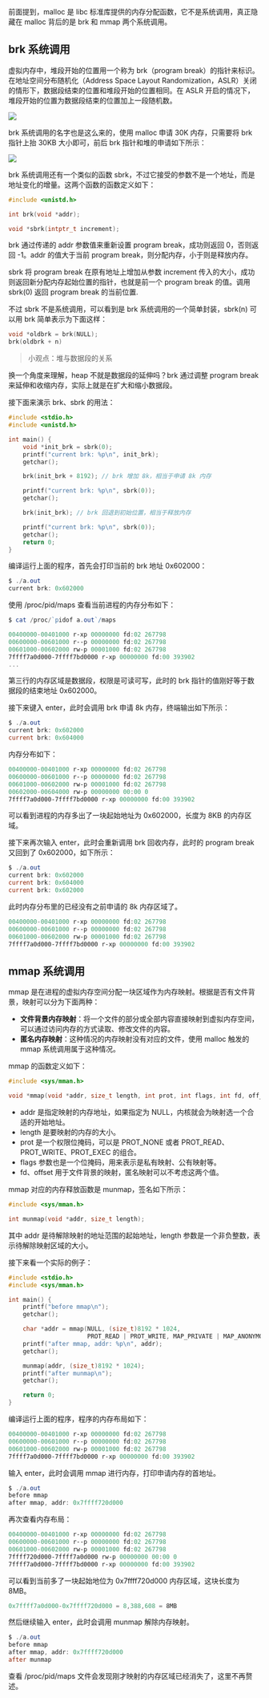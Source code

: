 前面提到，malloc 是 libc 标准库提供的内存分配函数，它不是系统调用，真正隐藏在 malloc 背后的是 brk 和 mmap 两个系统调用。


## brk 系统调用

虚拟内存中，堆段开始的位置用一个称为 brk（program break）的指针来标识。在地址空间分布随机化（Address Space Layout Randomization，ASLR）关闭的情形下，数据段结束的位置和堆段开始的位置相同。在 ASLR 开启的情况下，堆段开始的位置为数据段结束的位置加上一段随机数。

![](image/brk.png)

brk 系统调用的名字也是这么来的，使用 malloc 申请 30K 内存，只需要将 brk 指针上抬 30KB 大小即可，前后 brk 指针和堆的申请如下所示：

![](image/brk2.png)


brk 系统调用还有一个类似的函数 sbrk，不过它接受的参数不是一个地址，而是地址变化的增量。这两个函数的函数定义如下：

```c
#include <unistd.h>

int brk(void *addr);

void *sbrk(intptr_t increment);
```


brk 通过传递的 addr 参数值来重新设置 program break，成功则返回 0，否则返回 -1。addr 的值大于当前 program break，则分配内存，小于则是释放内存。

sbrk 将 program break 在原有地址上增加从参数 increment 传入的大小，成功则返回新分配内存起始位置的指针，也就是前一个 program break 的值。调用 sbrk(0) 返回 program break 的当前位置.


不过 sbrk 不是系统调用，可以看到是 brk 系统调用的一个简单封装，sbrk(n) 可以用 brk 简单表示为下面这样：

```c
void *oldbrk = brk(NULL);
brk(oldbrk + n)
```

> 小观点：堆与数据段的关系

换一个角度来理解，heap 不就是数据段的延伸吗？brk 通过调整 program break 来延伸和收缩内存，实际上就是在扩大和缩小数据段。

接下面来演示 brk、sbrk 的用法：

```c
#include <stdio.h>
#include <unistd.h>

int main() {
    void *init_brk = sbrk(0);
    printf("current brk: %p\n", init_brk);
    getchar();

    brk(init_brk + 8192); // brk 增加 8k，相当于申请 8k 内存

    printf("current brk: %p\n", sbrk(0));
    getchar();

    brk(init_brk); // brk 回退到初始位置，相当于释放内存

    printf("current brk: %p\n", sbrk(0));
    getchar();
    return 0;
}
```

编译运行上面的程序，首先会打印当前的 brk 地址 0x602000：

```powershell
$ ./a.out
current brk: 0x602000
```

使用 /proc/pid/maps 查看当前进程的内存分布如下：

```powershell
$ cat /proc/`pidof a.out`/maps

00400000-00401000 r-xp 00000000 fd:02 267798                             a.out
00600000-00601000 r--p 00000000 fd:02 267798                             a.out
00601000-00602000 rw-p 00001000 fd:02 267798                             a.out
7ffff7a0d000-7ffff7bd0000 r-xp 00000000 fd:00 393902                     /usr/lib64/libc-2.17.so
...
```

第三行的内存区域是数据段，权限是可读可写，此时的 brk 指针的值刚好等于数据段的结束地址 0x602000。

接下来键入 enter，此时会调用 brk 申请 8k 内存，终端输出如下所示：

```powershell
$ ./a.out 
current brk: 0x602000
current brk: 0x604000
```

内存分布如下：

```powershell
00400000-00401000 r-xp 00000000 fd:02 267798                             a.out
00600000-00601000 r--p 00000000 fd:02 267798                             a.out
00601000-00602000 rw-p 00001000 fd:02 267798                             a.out
00602000-00604000 rw-p 00000000 00:00 0                                  [heap]
7ffff7a0d000-7ffff7bd0000 r-xp 00000000 fd:00 393902                     /usr/lib64/libc-2.17.so
```

可以看到进程的内存多出了一块起始地址为 0x602000，长度为 8KB 的内存区域。

接下来再次输入 enter，此时会重新调用 brk 回收内存，此时的 program break 又回到了 0x602000，如下所示：

```powershell
$ ./a.out 
current brk: 0x602000
current brk: 0x604000
current brk: 0x602000
```

此时内存分布里的已经没有之前申请的 8k 内存区域了。

```powershell
00400000-00401000 r-xp 00000000 fd:02 267798                             a.out
00600000-00601000 r--p 00000000 fd:02 267798                             a.out
00601000-00602000 rw-p 00001000 fd:02 267798                             a.out
7ffff7a0d000-7ffff7bd0000 r-xp 00000000 fd:00 393902                     /usr/lib64/libc-2.17.so
```



## mmap 系统调用

mmap 是在进程的虚拟内存空间分配一块区域作为内存映射。根据是否有文件背景，映射可以分为下面两种：

- **文件背景内存映射**：将一个文件的部分或全部内容直接映射到虚拟内存空间，可以通过访问内存的方式读取、修改文件的内容。
- **匿名内存映射**：这种情况的内存映射没有对应的文件，使用 malloc 触发的 mmap 系统调用属于这种情况。

mmap 的函数定义如下：

```c
#include <sys/mman.h>

void *mmap(void *addr, size_t length, int prot, int flags, int fd, off_t offset);
```
- addr 是指定映射的内存地址，如果指定为 NULL，内核就会为映射选一个合适的开始地址。
- length 是要映射的内存的大小。
- prot 是一个权限位掩码，可以是 PROT_NONE 或者 PROT_READ、PROT_WRITE、PROT_EXEC 的组合。
- flags 参数也是一个位掩码，用来表示是私有映射、公有映射等。
- fd、offset 用于文件背景的映射，匿名映射可以不考虑这两个值。


mmap 对应的内存释放函数是 munmap，签名如下所示：

```c
#include <sys/mman.h>

int munmap(void *addr, size_t length);
```


其中 addr 是待解除映射的地址范围的起始地址，length 参数是一个非负整数，表示待解除映射区域的大小。


接下来看一个实际的例子：

```c
#include <stdio.h>
#include <sys/mman.h>

int main() {
    printf("before mmap\n");
    getchar();

    char *addr = mmap(NULL, (size_t)8192 * 1024,
                      PROT_READ | PROT_WRITE, MAP_PRIVATE | MAP_ANONYMOUS, -1, 0);
    printf("after mmap, addr: %p\n", addr);
    getchar();

    munmap(addr, (size_t)8192 * 1024);
    printf("after munmap\n");
    getchar();

    return 0;
}
```

编译运行上面的程序，程序的内存布局如下：

```powershell
00400000-00401000 r-xp 00000000 fd:02 267798                             a.out
00600000-00601000 r--p 00000000 fd:02 267798                             a.out
00601000-00602000 rw-p 00001000 fd:02 267798                             a.out
7ffff7a0d000-7ffff7bd0000 r-xp 00000000 fd:00 393902                     /usr/lib64/libc-2.17.so
```

输入 enter，此时会调用 mmap 进行内存，打印申请内存的首地址。

```powershell
$ ./a.out
before mmap
after mmap, addr: 0x7ffff720d000
```

再次查看内存布局：

```powershell
00400000-00401000 r-xp 00000000 fd:02 267798                             /home/ya/dev/linux_study/memory/malloc/a.out
00600000-00601000 r--p 00000000 fd:02 267798                             /home/ya/dev/linux_study/memory/malloc/a.out
00601000-00602000 rw-p 00001000 fd:02 267798                             /home/ya/dev/linux_study/memory/malloc/a.out
7ffff720d000-7ffff7a0d000 rw-p 00000000 00:00 0
7ffff7a0d000-7ffff7bd0000 r-xp 00000000 fd:00 393902                     /usr/lib64/libc-2.17.so
```

可以看到当前多了一块起始地位为 0x7ffff720d000 内存区域，这块长度为 8MB。

```powershell
0x7ffff7a0d000-0x7ffff720d000 = 8,388,608 = 8MB
```

然后继续输入 enter，此时会调用 munmap 解除内存映射。

```powershell
$ ./a.out
before mmap
after mmap, addr: 0x7ffff720d000
after munmap
```

查看 /proc/pid/maps 文件会发现刚才映射的内存区域已经消失了，这里不再赘述。



